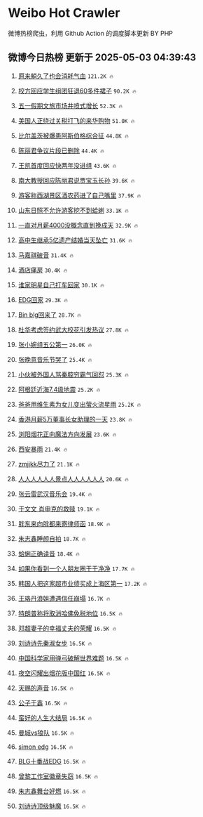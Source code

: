 # Weibo Hot Crawler 



微博热榜爬虫，利用 Github Action 的调度脚本更新 BY PHP 


## 微博今日热榜 更新于 2025-05-03 04:39:43 
1. [原来躺久了也会消耗气血](https://s.weibo.com/weibo?q=%23%E5%8E%9F%E6%9D%A5%E8%BA%BA%E4%B9%85%E4%BA%86%E4%B9%9F%E4%BC%9A%E6%B6%88%E8%80%97%E6%B0%94%E8%A1%80%23&t=31&band_rank=1&Refer=top) `121.2K 🔥` 

1. [校方回应学生组团狂退60多件裙子](https://s.weibo.com/weibo?q=%23%E6%A0%A1%E6%96%B9%E5%9B%9E%E5%BA%94%E5%AD%A6%E7%94%9F%E7%BB%84%E5%9B%A2%E7%8B%82%E9%80%8060%E5%A4%9A%E4%BB%B6%E8%A3%99%E5%AD%90%23&t=31&band_rank=2&Refer=top) `90.2K 🔥` 

1. [五一假期文旅市场井喷式增长](https://s.weibo.com/weibo?q=%23%E4%BA%94%E4%B8%80%E5%81%87%E6%9C%9F%E6%96%87%E6%97%85%E5%B8%82%E5%9C%BA%E4%BA%95%E5%96%B7%E5%BC%8F%E5%A2%9E%E9%95%BF%23&t=31&band_rank=3&Refer=top) `52.3K 🔥` 

1. [美国人正绕过关税打飞的来华购物](https://s.weibo.com/weibo?q=%23%E7%BE%8E%E5%9B%BD%E4%BA%BA%E6%AD%A3%E7%BB%95%E8%BF%87%E5%85%B3%E7%A8%8E%E6%89%93%E9%A3%9E%E7%9A%84%E6%9D%A5%E5%8D%8E%E8%B4%AD%E7%89%A9%23&t=31&band_rank=4&Refer=top) `51.0K 🔥` 

1. [比尔盖茨被爆患阿斯伯格综合征](https://s.weibo.com/weibo?q=%23%E6%AF%94%E5%B0%94%E7%9B%96%E8%8C%A8%E8%A2%AB%E7%88%86%E6%82%A3%E9%98%BF%E6%96%AF%E4%BC%AF%E6%A0%BC%E7%BB%BC%E5%90%88%E5%BE%81%23&t=31&band_rank=5&Refer=top) `44.8K 🔥` 

1. [陈丽君争议片段已删除](https://s.weibo.com/weibo?q=%23%E9%99%88%E4%B8%BD%E5%90%9B%E4%BA%89%E8%AE%AE%E7%89%87%E6%AE%B5%E5%B7%B2%E5%88%A0%E9%99%A4%23&t=31&band_rank=6&Refer=top) `44.4K 🔥` 

1. [王凯首度回应快两年没进组](https://s.weibo.com/weibo?q=%23%E7%8E%8B%E5%87%AF%E9%A6%96%E5%BA%A6%E5%9B%9E%E5%BA%94%E5%BF%AB%E4%B8%A4%E5%B9%B4%E6%B2%A1%E8%BF%9B%E7%BB%84%23&t=31&band_rank=7&Refer=top) `43.6K 🔥` 

1. [南大教授回应陈丽君说贾宝玉长孙](https://s.weibo.com/weibo?q=%23%E5%8D%97%E5%A4%A7%E6%95%99%E6%8E%88%E5%9B%9E%E5%BA%94%E9%99%88%E4%B8%BD%E5%90%9B%E8%AF%B4%E8%B4%BE%E5%AE%9D%E7%8E%89%E9%95%BF%E5%AD%99%23&t=31&band_rank=8&Refer=top) `39.6K 🔥` 

1. [游客称西湖景区洒农药进了自己嘴里](https://s.weibo.com/weibo?q=%23%E6%B8%B8%E5%AE%A2%E7%A7%B0%E8%A5%BF%E6%B9%96%E6%99%AF%E5%8C%BA%E6%B4%92%E5%86%9C%E8%8D%AF%E8%BF%9B%E4%BA%86%E8%87%AA%E5%B7%B1%E5%98%B4%E9%87%8C%23&t=31&band_rank=9&Refer=top) `37.9K 🔥` 

1. [山东日照不允许游客挖不到蛤蜊](https://s.weibo.com/weibo?q=%23%E5%B1%B1%E4%B8%9C%E6%97%A5%E7%85%A7%E4%B8%8D%E5%85%81%E8%AE%B8%E6%B8%B8%E5%AE%A2%E6%8C%96%E4%B8%8D%E5%88%B0%E8%9B%A4%E8%9C%8A%23&t=31&band_rank=10&Refer=top) `33.1K 🔥` 

1. [一直对月薪4000没概念直到换成天](https://s.weibo.com/weibo?q=%E4%B8%80%E7%9B%B4%E5%AF%B9%E6%9C%88%E8%96%AA4000%E6%B2%A1%E6%A6%82%E5%BF%B5%E7%9B%B4%E5%88%B0%E6%8D%A2%E6%88%90%E5%A4%A9&t=31&band_rank=11&Refer=top) `32.9K 🔥` 

1. [高中生继承5亿遗产结婚当天坠亡](https://s.weibo.com/weibo?q=%23%E9%AB%98%E4%B8%AD%E7%94%9F%E7%BB%A7%E6%89%BF5%E4%BA%BF%E9%81%97%E4%BA%A7%E7%BB%93%E5%A9%9A%E5%BD%93%E5%A4%A9%E5%9D%A0%E4%BA%A1%23&t=31&band_rank=12&Refer=top) `31.6K 🔥` 

1. [马嘉祺破音](https://s.weibo.com/weibo?q=%23%E9%A9%AC%E5%98%89%E7%A5%BA%E7%A0%B4%E9%9F%B3%23&t=31&band_rank=13&Refer=top) `31.4K 🔥` 

1. [酒店痛房](https://s.weibo.com/weibo?q=%E9%85%92%E5%BA%97%E7%97%9B%E6%88%BF&t=31&band_rank=14&Refer=top) `30.4K 🔥` 

1. [谁家明星自己打车回家](https://s.weibo.com/weibo?q=%E8%B0%81%E5%AE%B6%E6%98%8E%E6%98%9F%E8%87%AA%E5%B7%B1%E6%89%93%E8%BD%A6%E5%9B%9E%E5%AE%B6&t=31&band_rank=15&Refer=top) `30.1K 🔥` 

1. [EDG回家](https://s.weibo.com/weibo?q=EDG%E5%9B%9E%E5%AE%B6&t=31&band_rank=16&Refer=top) `29.3K 🔥` 

1. [Bin blg回来了](https://s.weibo.com/weibo?q=Bin%20blg%E5%9B%9E%E6%9D%A5%E4%BA%86&t=31&band_rank=17&Refer=top) `28.7K 🔥` 

1. [杜华考虑签约武大校花引发热议](https://s.weibo.com/weibo?q=%E6%9D%9C%E5%8D%8E%E8%80%83%E8%99%91%E7%AD%BE%E7%BA%A6%E6%AD%A6%E5%A4%A7%E6%A0%A1%E8%8A%B1%E5%BC%95%E5%8F%91%E7%83%AD%E8%AE%AE&t=31&band_rank=18&Refer=top) `27.8K 🔥` 

1. [张小婉组五公第一](https://s.weibo.com/weibo?q=%23%E5%BC%A0%E5%B0%8F%E5%A9%89%E7%BB%84%E4%BA%94%E5%85%AC%E7%AC%AC%E4%B8%80%23&t=31&band_rank=19&Refer=top) `26.0K 🔥` 

1. [张晚意音乐节哭了](https://s.weibo.com/weibo?q=%23%E5%BC%A0%E6%99%9A%E6%84%8F%E9%9F%B3%E4%B9%90%E8%8A%82%E5%93%AD%E4%BA%86%23&t=31&band_rank=20&Refer=top) `25.4K 🔥` 

1. [小伙被外国人骂秦腔穷霸气回怼](https://s.weibo.com/weibo?q=%23%E5%B0%8F%E4%BC%99%E8%A2%AB%E5%A4%96%E5%9B%BD%E4%BA%BA%E9%AA%82%E7%A7%A6%E8%85%94%E7%A9%B7%E9%9C%B8%E6%B0%94%E5%9B%9E%E6%80%BC%23&t=31&band_rank=21&Refer=top) `25.3K 🔥` 

1. [阿根廷近海7.4级地震](https://s.weibo.com/weibo?q=%23%E9%98%BF%E6%A0%B9%E5%BB%B7%E8%BF%91%E6%B5%B77.4%E7%BA%A7%E5%9C%B0%E9%9C%87%23&t=31&band_rank=22&Refer=top) `25.2K 🔥` 

1. [爸爸用维生素为女儿变出萤火流星雨](https://s.weibo.com/weibo?q=%23%E7%88%B8%E7%88%B8%E7%94%A8%E7%BB%B4%E7%94%9F%E7%B4%A0%E4%B8%BA%E5%A5%B3%E5%84%BF%E5%8F%98%E5%87%BA%E8%90%A4%E7%81%AB%E6%B5%81%E6%98%9F%E9%9B%A8%23&t=31&band_rank=23&Refer=top) `25.2K 🔥` 

1. [香港月薪5万董事长女助理的一天](https://s.weibo.com/weibo?q=%E9%A6%99%E6%B8%AF%E6%9C%88%E8%96%AA5%E4%B8%87%E8%91%A3%E4%BA%8B%E9%95%BF%E5%A5%B3%E5%8A%A9%E7%90%86%E7%9A%84%E4%B8%80%E5%A4%A9&t=31&band_rank=24&Refer=top) `23.8K 🔥` 

1. [浏阳烟花正向魔法方向发展](https://s.weibo.com/weibo?q=%23%E6%B5%8F%E9%98%B3%E7%83%9F%E8%8A%B1%E6%AD%A3%E5%90%91%E9%AD%94%E6%B3%95%E6%96%B9%E5%90%91%E5%8F%91%E5%B1%95%23&t=31&band_rank=25&Refer=top) `23.6K 🔥` 

1. [西安暴雨](https://s.weibo.com/weibo?q=%E8%A5%BF%E5%AE%89%E6%9A%B4%E9%9B%A8&t=31&band_rank=26&Refer=top) `21.4K 🔥` 

1. [zmjjkk尽力了](https://s.weibo.com/weibo?q=zmjjkk%E5%B0%BD%E5%8A%9B%E4%BA%86&t=31&band_rank=27&Refer=top) `21.1K 🔥` 

1. [人人人人人人景点人人人人人人](https://s.weibo.com/weibo?q=%23%E4%BA%BA%E4%BA%BA%E4%BA%BA%E4%BA%BA%E4%BA%BA%E4%BA%BA%E6%99%AF%E7%82%B9%E4%BA%BA%E4%BA%BA%E4%BA%BA%E4%BA%BA%E4%BA%BA%E4%BA%BA%23&t=31&band_rank=28&Refer=top) `20.6K 🔥` 

1. [张云雷武汉音乐会](https://s.weibo.com/weibo?q=%23%E5%BC%A0%E4%BA%91%E9%9B%B7%E6%AD%A6%E6%B1%89%E9%9F%B3%E4%B9%90%E4%BC%9A%23&t=31&band_rank=29&Refer=top) `19.4K 🔥` 

1. [于文文 肖申克的救赎](https://s.weibo.com/weibo?q=%E4%BA%8E%E6%96%87%E6%96%87%20%E8%82%96%E7%94%B3%E5%85%8B%E7%9A%84%E6%95%91%E8%B5%8E&t=31&band_rank=30&Refer=top) `19.1K 🔥` 

1. [胖东来向胖都来寄律师函](https://s.weibo.com/weibo?q=%23%E8%83%96%E4%B8%9C%E6%9D%A5%E5%90%91%E8%83%96%E9%83%BD%E6%9D%A5%E5%AF%84%E5%BE%8B%E5%B8%88%E5%87%BD%23&t=31&band_rank=31&Refer=top) `18.9K 🔥` 

1. [朱志鑫睡颜自拍](https://s.weibo.com/weibo?q=%E6%9C%B1%E5%BF%97%E9%91%AB%E7%9D%A1%E9%A2%9C%E8%87%AA%E6%8B%8D&t=31&band_rank=32&Refer=top) `18.7K 🔥` 

1. [蛤蜊正确读音](https://s.weibo.com/weibo?q=%23%E8%9B%A4%E8%9C%8A%E6%AD%A3%E7%A1%AE%E8%AF%BB%E9%9F%B3%23&t=31&band_rank=33&Refer=top) `18.4K 🔥` 

1. [如果你看到一个人朋友圈干干净净](https://s.weibo.com/weibo?q=%E5%A6%82%E6%9E%9C%E4%BD%A0%E7%9C%8B%E5%88%B0%E4%B8%80%E4%B8%AA%E4%BA%BA%E6%9C%8B%E5%8F%8B%E5%9C%88%E5%B9%B2%E5%B9%B2%E5%87%80%E5%87%80&t=31&band_rank=34&Refer=top) `17.7K 🔥` 

1. [韩国人把这家超市业绩买成上海区第一](https://s.weibo.com/weibo?q=%23%E9%9F%A9%E5%9B%BD%E4%BA%BA%E6%8A%8A%E8%BF%99%E5%AE%B6%E8%B6%85%E5%B8%82%E4%B8%9A%E7%BB%A9%E4%B9%B0%E6%88%90%E4%B8%8A%E6%B5%B7%E5%8C%BA%E7%AC%AC%E4%B8%80%23&t=31&band_rank=35&Refer=top) `17.2K 🔥` 

1. [王珞丹浪姐遭遇信任崩塌](https://s.weibo.com/weibo?q=%E7%8E%8B%E7%8F%9E%E4%B8%B9%E6%B5%AA%E5%A7%90%E9%81%AD%E9%81%87%E4%BF%A1%E4%BB%BB%E5%B4%A9%E5%A1%8C&t=31&band_rank=36&Refer=top) `16.7K 🔥` 

1. [特朗普称将取消哈佛免税地位](https://s.weibo.com/weibo?q=%23%E7%89%B9%E6%9C%97%E6%99%AE%E7%A7%B0%E5%B0%86%E5%8F%96%E6%B6%88%E5%93%88%E4%BD%9B%E5%85%8D%E7%A8%8E%E5%9C%B0%E4%BD%8D%23&t=31&band_rank=37&Refer=top) `16.5K 🔥` 

1. [邓超妻子的幸福丈夫的荣耀](https://s.weibo.com/weibo?q=%E9%82%93%E8%B6%85%E5%A6%BB%E5%AD%90%E7%9A%84%E5%B9%B8%E7%A6%8F%E4%B8%88%E5%A4%AB%E7%9A%84%E8%8D%A3%E8%80%80&t=31&band_rank=38&Refer=top) `16.5K 🔥` 

1. [刘诗诗先秦淑女步](https://s.weibo.com/weibo?q=%23%E5%88%98%E8%AF%97%E8%AF%97%E5%85%88%E7%A7%A6%E6%B7%91%E5%A5%B3%E6%AD%A5%23&t=31&band_rank=39&Refer=top) `16.5K 🔥` 

1. [中国科学家用弹弓破解世界难题](https://s.weibo.com/weibo?q=%23%E4%B8%AD%E5%9B%BD%E7%A7%91%E5%AD%A6%E5%AE%B6%E7%94%A8%E5%BC%B9%E5%BC%93%E7%A0%B4%E8%A7%A3%E4%B8%96%E7%95%8C%E9%9A%BE%E9%A2%98%23&t=31&band_rank=40&Refer=top) `16.5K 🔥` 

1. [夜空闪耀出烟花版中国红](https://s.weibo.com/weibo?q=%23%E5%A4%9C%E7%A9%BA%E9%97%AA%E8%80%80%E5%87%BA%E7%83%9F%E8%8A%B1%E7%89%88%E4%B8%AD%E5%9B%BD%E7%BA%A2%23&t=31&band_rank=41&Refer=top) `16.5K 🔥` 

1. [天赐的声音](https://s.weibo.com/weibo?q=%E5%A4%A9%E8%B5%90%E7%9A%84%E5%A3%B0%E9%9F%B3&t=31&band_rank=42&Refer=top) `16.5K 🔥` 

1. [公子于鑫](https://s.weibo.com/weibo?q=%23%E5%85%AC%E5%AD%90%E4%BA%8E%E9%91%AB%23&t=31&band_rank=43&Refer=top) `16.5K 🔥` 

1. [蛮好的人生大结局](https://s.weibo.com/weibo?q=%E8%9B%AE%E5%A5%BD%E7%9A%84%E4%BA%BA%E7%94%9F%E5%A4%A7%E7%BB%93%E5%B1%80&t=31&band_rank=44&Refer=top) `16.5K 🔥` 

1. [曼城vs狼队](https://s.weibo.com/weibo?q=%23%E6%9B%BC%E5%9F%8Evs%E7%8B%BC%E9%98%9F%23&t=31&band_rank=45&Refer=top) `16.5K 🔥` 

1. [simon edg](https://s.weibo.com/weibo?q=simon%20edg&t=31&band_rank=46&Refer=top) `16.5K 🔥` 

1. [BLG十番战EDG](https://s.weibo.com/weibo?q=%23BLG%E5%8D%81%E7%95%AA%E6%88%98EDG%23&t=31&band_rank=47&Refer=top) `16.5K 🔥` 

1. [曾黎工作室徽章失窃](https://s.weibo.com/weibo?q=%E6%9B%BE%E9%BB%8E%E5%B7%A5%E4%BD%9C%E5%AE%A4%E5%BE%BD%E7%AB%A0%E5%A4%B1%E7%AA%83&t=31&band_rank=48&Refer=top) `16.5K 🔥` 

1. [朱志鑫舞台好燃](https://s.weibo.com/weibo?q=%E6%9C%B1%E5%BF%97%E9%91%AB%E8%88%9E%E5%8F%B0%E5%A5%BD%E7%87%83&t=31&band_rank=49&Refer=top) `16.5K 🔥` 

1. [刘诗诗顶级魅魔](https://s.weibo.com/weibo?q=%23%E5%88%98%E8%AF%97%E8%AF%97%E9%A1%B6%E7%BA%A7%E9%AD%85%E9%AD%94%23&t=31&band_rank=50&Refer=top) `16.5K 🔥` 

